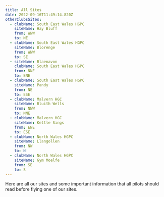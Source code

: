```yaml
---
title: All Sites
date: 2022-09-16T11:49:14.820Z
otherClubsSites:
  - clubName: South East Wales HGPC
    siteName: Hay Bluff
    from: WNW
    to: NE
  - clubName: South East Wales HGPC
    siteName: Blorenge
    from: WNW
    to: SE
  - siteName: Blaenavon
    clubName: South East Wales HGPC
    from: NNE
    to: ENE
  - clubName: South East Wales HGPC
    siteName: Pandy
    from: NE
    to: ESE
  - clubName: Malvern HGC
    siteName: Bluith Wells
    from: NNW
    to: NNE
  - clubName: Malvern HGC
    siteName: Kettle Sings
    from: ENE
    to: ESE
  - clubName: North Wales HGPC
    siteName: Llangollen
    from: NW
    to: N
  - clubName: North Wales HGPC
    siteName: Gym Moelfe
    from: SE
    to: S
---
```

Here are all our sites and some important information that all pilots should read before flying one of our sites.